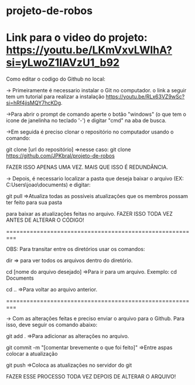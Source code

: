 # projeto-de-robos

Link para o video do projeto: https://youtu.be/LKmVxvLWIhA?si=yLwoZ1IAVzU1_b92
=
Como editar o codigo do Github no local:

-> Primeiramente é necessario instalar o Git no computador. o link a seguir tem um tutorial para realizar a instalação <https://youtu.be/RLx63VZ9wSc?si=hRf4jisMQY7hcKDg>.

->Para abrir o prompt de comando aperte o botão "windows" (o que tem o icone de janelinha no teclado '-') e digitar "cmd" na aba de busca.

->Em seguida é preciso clonar o repositório no computador usando o comando:

  git clone [url do repositório] =>nesse caso: git clone https://github.com/JPKbral/projeto-de-robos

FAZER ISSO APENAS UMA VEZ. MAIS QUE ISSO É REDUNDÂNCIA.

-> Depois, é necessario localizar a pasta que deseja baixar o arquivo (EX: C:Users\joao\documents) e digitar:

  git pull  =>Atualiza todas as possíveis atualizações que os membros possam ter feito para sua pasta

para baixar as atualizações feitas no arquivo. FAZER ISSO TODA VEZ ANTES DE ALTERAR O CÓDIGO!

=========================================================

OBS: Para transitar entre os diretórios usar os comandos:

dir => para ver todos os arquivos dentro do diretório.

cd [nome do arquivo desejado] =>Para ir para um arquivo. Exemplo: cd Documents

cd .. =>Para voltar ao arquivo anterior.

=========================================================

-> Com as alterações feitas e preciso enviar o arquivo para o Github. Para isso, deve seguir os comando abaixo:

  git add .  =>Para adicionar as alterações no arquivo.

  git commit -m "[comentar brevemente o que foi feito]"  =>Entre aspas colocar a atualização

  git push  =>Coloca as atualizações no servidor do git

  FAZER ESSE PROCESSO TODA VEZ DEPOIS DE ALTERAR O ARQUIVO!
